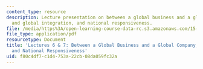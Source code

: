 ```yaml
---
content_type: resource
description: Lecture presentation on between a global business and a global company,
  and global integration, and national responsiveness.
file: /media/https%3A/open-learning-course-data-rc.s3.amazonaws.com/15-220-global-strategy-and-organization-spring-2012/f80c4df7c1d4753a22cb08da059fc32a_MIT15_220S12_lec06-07.pdf
file_type: application/pdf
resourcetype: Document
title: 'Lectures 6 & 7: Between a Global Business and a Global Company; Global Integration
  and National Responsiveness'
uid: f80c4df7-c1d4-753a-22cb-08da059fc32a
---
```

